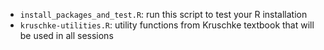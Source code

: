 
* `install_packages_and_test.R`: run this script to test your R installation
* `kruschke-utilities.R`: utility functions from Kruschke textbook that will be used in all sessions
